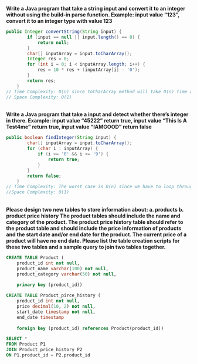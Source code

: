 **Write a Java program that take a string input and convert it to an integer without using the build-in parse function.
Example: input value “123”, convert it to an integer type with value 123**

```JAVA
public Integer convertString(String input) {
		if (input == null || input.length() == 0) {
			return null;
		}
		char[] inputArray = input.toCharArray();
		Integer res = 0;
		for (int i = 0; i < inputArray.length; i++) {
			res = 10 * res + (inputArray[i] - '0');
		}
		return res;
	}
// Time Complexity: O(n) since toCharArray method will take O(n) time and for loop will take another O(n) time.
// Space Complexity: O(1)
```

\
**Write a Java program that take a input and detect whether there’s integer in there.
Example: input value “45222” return true, input value “This Is A Test4me” return true, input value “IAMGOOD” return false**



```JAVA
public boolean findInteger(String input) {
		char[] inputArray = input.toCharArray();
		for (char i : inputArray) {
			if (i >= '0' && i <= '9') {
				return true;
			}
		}
		return false;
	}
// Time Complexity: The worst case is O(n) since we have to loop through the inputArray.
//Space Complexity: O(1)
```
\
**Please design two new tables to store information about: a. products
b. product price history
The product tables should include the name and category of the product.
The product price history table should refer to the product table and should include the price information of products and the start date and/or end date for the product. The current price of a product will have no end date.
Please list the table creation scripts for these two tables and a sample query to join two tables together.**

```SQL
CREATE TABLE Product (
    product_id int not null,
    product_name varchar(100) not null,
    product_category varchar(50) not null,
    
    primary key (product_id))

CREATE TABLE Product_pirce_history (
	product_id int not null,
	price decimal(10, 2) not null,
	start_date timestamp not null,
    end_date timestamp
    
    foreign key (product_id) references Product(product_id))

SELECT * 
FROM Product P1 
JOIN Product_price_history P2
ON P1.product_id = P2.product_id
```
